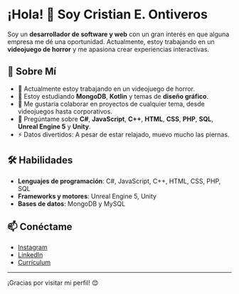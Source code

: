# ¡Hola! 👋 Soy Cristian E. Ontiveros

Soy un **desarrollador de software y web** con un gran interés en que alguna empresa me dé una oportunidad. Actualmente, estoy trabajando en un **videojuego de horror** y me apasiona crear experiencias interactivas.

## 🌟 Sobre Mí

- 🔭 Actualmente estoy trabajando en un videojuego de horror.
- 🌱 Estoy estudiando **MongoDB**, **Kotlin** y temas de **diseño gráfico**.
- 👯 Me gustaría colaborar en proyectos de cualquier tema, desde videojuegos hasta corporativos.
- 💬 Pregúntame sobre **C#**, **JavaScript**, **C++**, **HTML**, **CSS**, **PHP**, **SQL**, **Unreal Engine 5** y **Unity**.
- ⚡ Datos divertidos: A pesar de estar relajado, muevo mucho las piernas.

## 🛠️ Habilidades

- **Lenguajes de programación**: C#, JavaScript, C++, HTML, CSS, PHP, SQL
- **Frameworks y motores**: Unreal Engine 5, Unity
- **Bases de datos**: MongoDB y MySQL

## 📫 Conéctame

- [Instagram](https://www.instagram.com/du_harlequin/)
- [LinkedIn](https://www.linkedin.com/in/cristian-e-ontiveros/)
- [Currículum](https://drive.google.com/file/d/1PKfpU4mPkoH2nH30V6yA4Alue2S7LuQv/view)

---

¡Gracias por visitar mi perfil! 😊
